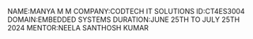 NAME:MANYA M M
COMPANY:CODTECH IT SOLUTIONS
ID:CT4ES3004
DOMAIN:EMBEDDED SYSTEMS
DURATION:JUNE 25TH TO JULY 25TH 2024
MENTOR:NEELA SANTHOSH KUMAR
